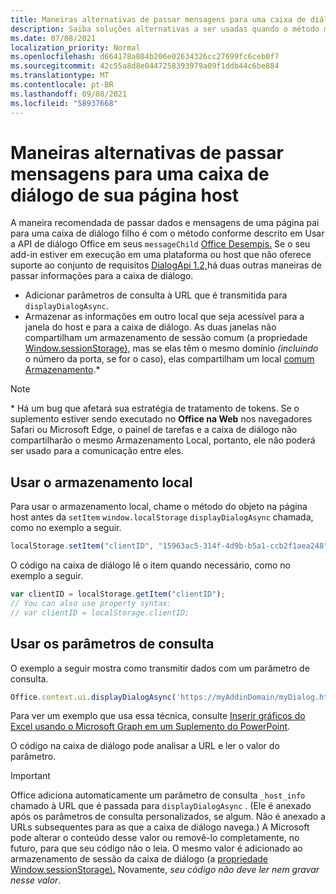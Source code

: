 ```yaml
---
title: Maneiras alternativas de passar mensagens para uma caixa de diálogo de sua página host
description: Saiba soluções alternativas a ser usadas quando o método messageChild não é suportado.
ms.date: 07/08/2021
localization_priority: Normal
ms.openlocfilehash: d664178a804b206e02634326cc27699fc6ceb0f7
ms.sourcegitcommit: 42c55a8d8e0447258393979a09f1ddb44c6be884
ms.translationtype: MT
ms.contentlocale: pt-BR
ms.lasthandoff: 09/08/2021
ms.locfileid: "58937668"
---
```

# <a name="alternative-ways-of-passing-messages-to-a-dialog-box-from-its-host-page"></a>Maneiras alternativas de passar mensagens para uma caixa de diálogo de sua página host

A maneira recomendada de passar dados e mensagens de uma página pai para uma caixa de diálogo filho é com o método conforme descrito em Usar a API de diálogo Office em seus `messageChild` [Office Desempis.](dialog-api-in-office-add-ins.md#pass-information-to-the-dialog-box) Se o seu add-in estiver em execução em uma plataforma ou host que não oferece suporte ao conjunto de requisitos [DialogApi 1.2,](../reference/requirement-sets/dialog-api-requirement-sets.md)há duas outras maneiras de passar informações para a caixa de diálogo.

- Adicionar parâmetros de consulta à URL que é transmitida para `displayDialogAsync`.
- Armazenar as informações em outro local que seja acessível para a janela do host e para a caixa de diálogo. As duas janelas não compartilham um armazenamento de sessão comum (a propriedade [Window.sessionStorage),](https://developer.mozilla.org/docs/Web/API/Window/sessionStorage) mas se elas têm o mesmo domínio *(incluindo* o número da porta, se for o caso), elas compartilham um local [comum Armazenamento](https://www.w3schools.com/html/html5_webstorage.asp).\*

> [!NOTE]
> \* Há um bug que afetará sua estratégia de tratamento de tokens. Se o suplemento estiver sendo executado no **Office na Web** nos navegadores Safari ou Microsoft Edge, o painel de tarefas e a caixa de diálogo não compartilharão o mesmo Armazenamento Local, portanto, ele não poderá ser usado para a comunicação entre eles.

## <a name="use-local-storage"></a>Usar o armazenamento local

Para usar o armazenamento local, chame o método do objeto na página host antes da `setItem` `window.localStorage` `displayDialogAsync` chamada, como no exemplo a seguir.

```js
localStorage.setItem("clientID", "15963ac5-314f-4d9b-b5a1-ccb2f1aea248");
```

O código na caixa de diálogo lê o item quando necessário, como no exemplo a seguir.

```js
var clientID = localStorage.getItem("clientID");
// You can also use property syntax:
// var clientID = localStorage.clientID;
```

## <a name="use-query-parameters"></a>Usar os parâmetros de consulta

O exemplo a seguir mostra como transmitir dados com um parâmetro de consulta.

```js
Office.context.ui.displayDialogAsync('https://myAddinDomain/myDialog.html?clientID=15963ac5-314f-4d9b-b5a1-ccb2f1aea248');
```

Para ver um exemplo que usa essa técnica, consulte [Inserir gráficos do Excel usando o Microsoft Graph em um Suplemento do PowerPoint](https://github.com/OfficeDev/PowerPoint-Add-in-Microsoft-Graph-ASPNET-InsertChart).

O código na caixa de diálogo pode analisar a URL e ler o valor do parâmetro.

> [!IMPORTANT]
> Office adiciona automaticamente um parâmetro de consulta `_host_info` chamado à URL que é passada para `displayDialogAsync` . (Ele é anexado após os parâmetros de consulta personalizados, se algum. Não é anexado a URLs subsequentes para as que a caixa de diálogo navega.) A Microsoft pode alterar o conteúdo desse valor ou removê-lo completamente, no futuro, para que seu código não o leia. O mesmo valor é adicionado ao armazenamento de sessão da caixa de diálogo (a [propriedade Window.sessionStorage).](https://developer.mozilla.org/docs/Web/API/Window/sessionStorage) Novamente, *seu código não deve ler nem gravar nesse valor*.
